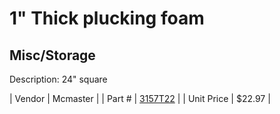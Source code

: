 # 1" Thick plucking foam
## Misc/Storage
Description: 	24" square 

| Vendor | Mcmaster | 
| Part # | [3157T22](http://www.mcmaster.com/) | 
| Unit Price | $22.97 | 
